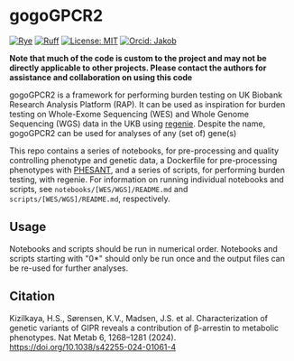 # gogoGPCR2
[![Rye](https://img.shields.io/endpoint?url=https://raw.githubusercontent.com/astral-sh/rye/main/artwork/badge.json)](https://rye-up.com)
[![Ruff](https://img.shields.io/endpoint?url=https://raw.githubusercontent.com/astral-sh/ruff/main/assets/badge/v2.json)](https://github.com/astral-sh/ruff)
[![License: MIT](https://img.shields.io/badge/License-MIT-yellow.svg)](https://opensource.org/licenses/MIT)
[![Orcid: Jakob](https://img.shields.io/badge/Jakob-bar?style=flat&logo=orcid&labelColor=white&color=grey)](https://orcid.org/0000-0002-2841-7284)

**Note that much of the code is custom to the project and may not be directly applicable to other projects. Please contact the authors for assistance and collaboration on using this code**

gogoGPCR2 is a framework for performing burden testing on UK Biobank Research Analysis Platform (RAP). It can be used as inspiration for burden testing on Whole-Exome Sequencing (WES) and Whole Genome Sequencing (WGS) data in the UKB using [regenie](https://rgcgithub.github.io/regenie/). Despite the name, gogoGPCR2 can be used for analyses of any (set of) gene(s)

This repo contains a series of notebooks, for pre-processing and quality controlling phenotype and genetic data, a Dockerfile for pre-processing phenotypes with [PHESANT](https://github.com/MRCIEU/PHESANT), and a series of scripts, for performing burden testing, with regenie. For information on running individual notebooks and scripts, see `notebooks/[WES/WGS]/README.md` and `scripts/[WES/WGS]/README.md`, respectively.

## Usage

Notebooks and scripts should be run in numerical order. Notebooks and scripts starting with "0*" should only be run once and the output files can be re-used for further analyses.

## Citation
Kizilkaya, H.S., Sørensen, K.V., Madsen, J.S. et al. Characterization of genetic variants of GIPR reveals a contribution of β-arrestin to metabolic phenotypes. Nat Metab 6, 1268–1281 (2024). https://doi.org/10.1038/s42255-024-01061-4
